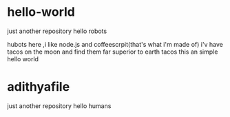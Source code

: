 # hello-world
just another repository
hello robots 


hubots here ,i like node.js and coffeescrpit(that's what i'm made of)
i'v have tacos on the moon and find them far superior to earth tacos
this an simple hello world 

# adithyafile
just another repository 
hello humans
